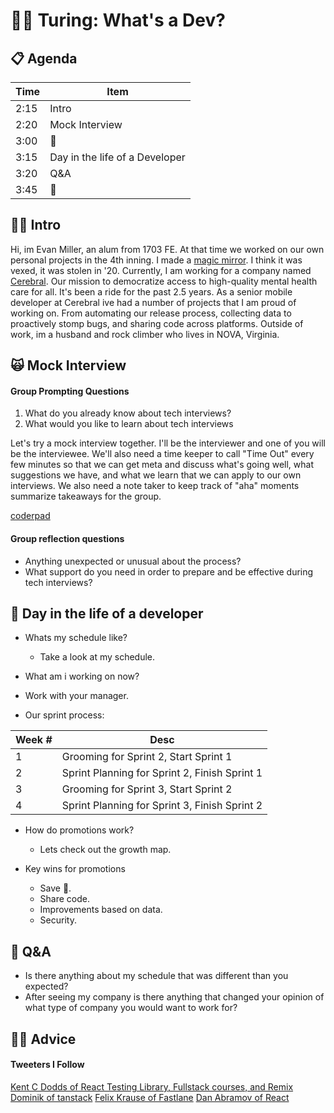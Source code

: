 # 👩‍💻 Turing: What's a Dev?

## 📋 Agenda
| Time 	| Item 	|
|-	|-	|
| 2:15 	| Intro 	|
| 2:20 	| Mock Interview 	|
| 3:00 	| 🍅 |
| 3:15 	| Day in the life of a Developer |
| 3:20 	| Q&A 	|
| 3:45 	| 👋	|

## 👨‍🎤 Intro
Hi, im Evan Miller, an alum from 1703 FE. At that time we worked on our own personal projects in the 4th inning. I made a [magic mirror](https://github.com/EvanSays/magic-mirror). I think it was vexed, it was stolen in '20. Currently, I am working for a company named [Cerebral](https://cerebral.com/). Our mission to democratize access to high-quality mental health care for all. It's been a ride for the past 2.5 years. As a senior mobile developer at Cerebral ive had a number of projects that I am proud of working on. From automating our release process, collecting data to proactively stomp bugs, and sharing code across platforms. Outside of work, im a husband and rock climber who lives in NOVA, Virginia.

## 🙀 Mock Interview

#### Group Prompting Questions
1. What do you already know about tech interviews?
2. What would you like to learn about tech interviews

Let's try a mock interview together. I'll be the interviewer and one of you will be the interviewee. We'll also need a time keeper to call "Time Out" every few minutes so that we can get meta and discuss what's going well, what suggestions we have, and what we learn that we can apply to our own interviews. We also need a note taker to keep track of "aha" moments summarize takeaways for the group.

[coderpad](https://coderpad.io/NJXTXX2R)

#### Group reflection questions
- Anything unexpected or unusual about the process?
- What support do you need in order to prepare and be effective during tech interviews?

## 📅 Day in the life of a developer

- Whats my schedule like?
  - Take a look at my schedule.

- What am i working on now?

- Work with your manager.

- Our sprint process:

| Week #  | Desc  |
|-	|-	|
| 1	 | Grooming for Sprint 2, Start Sprint 1 	|
| 2	 | Sprint Planning for Sprint 2, Finish Sprint 1  |
| 3	 | Grooming for Sprint 3, Start Sprint 2  |
| 4	 | Sprint Planning for Sprint 3, Finish Sprint 2 	|

- How do promotions work?
  - Lets check out the growth map.

- Key wins for promotions
  - Save 💸.
  - Share code.
  - Improvements based on data.
  - Security.

## 🤨 Q&A
- Is there anything about my schedule that was different than you expected?
- After seeing my company is there anything that changed your opinion of what type of company you would want to work for?

## 🙋‍♀️ Advice

#### Tweeters I Follow
[Kent C Dodds of React Testing Library, Fullstack courses, and Remix](https://twitter.com/kentcdodds)
[Dominik of tanstack](https://twitter.com/TkDodo)
[Felix Krause of Fastlane](https://twitter.com/KrauseFx)
[Dan Abramov of React](https://twitter.com/dan_abramov)
